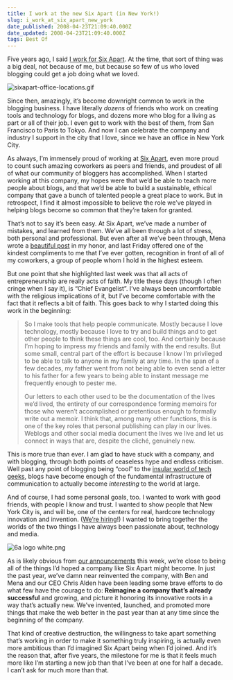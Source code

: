 ```yaml
---
title: I work at the new Six Apart (in New York!)
slug: i_work_at_six_apart_new_york
date_published: 2008-04-23T21:09:40.000Z
date_updated: 2008-04-23T21:09:40.000Z
tags: Best Of
---
```


Five years ago, I said [I work for Six Apart](http://www.dashes.com/anil/2003/04/i-work-for-six). At the time, that sort of thing was a big deal, not because of me, but because so few of us who loved blogging could get a job doing what we loved.

![sixapart-office-locations.gif](https://cdn.glitch.global/d45aff89-36ba-46db-8c7c-3da7c8a93931/sixapart-office-locations.gif?v=1674628841185)

Since then, amazingly, it’s become downright common to work in the blogging business. I have literally *dozens* of friends who work on creating tools and technology for blogs, and dozens more who blog for a living as part or all of their job. I even get to work with the best of them, from San Francisco to Paris to Tokyo. And now I can celebrate the company and industry I support in the city that I love, since we have an office in New York City.

As always, I’m immensely proud of working at [Six Apart](http://www.sixapart.com/), even more proud to count such amazing coworkers as peers and friends, and proudest of all of what our community of bloggers has accomplished. When I started working at this company, my hopes were that we’d be able to teach more people about blogs, and that we’d be able to build a sustainable, ethical company that gave a bunch of talented people a great place to work. But in retrospect, I find it almost impossible to believe the role we’ve played in helping blogs become so common that they’re taken for granted.

That’s not to say it’s been easy. At Six Apart, we’ve made a number of mistakes, and learned from them. We’ve all been through a lot of stress, both personal and professional. But even after all we’ve been through, Mena wrote a [beautiful post](https://web.archive.org/web/20080512121208/http://www.dollarshort.org/ds/2008/04/five-years-with.html) in my honor, and last Friday offered one of the kindest compliments to me that I’ve ever gotten, recognition in front of all of my coworkers, a group of people whom I hold in the highest esteem.

But one point that she highlighted last week was that all acts of entrepreneurship are really acts of faith. My title these days (though I often cringe when I say it), is “Chief Evangelist”. I’ve always been uncomfortable with the religious implications of it, but I’ve become comfortable with the fact that it reflects a bit of faith. This goes back to why I started doing this work in the beginning:

> So I make tools that help people communicate. Mostly because I love technology, mostly because I love to try and build things and to get other people to think these things are cool, too. And certainly because I’m hoping to impress my friends and family with the end results. But some small, central part of the effort is because I know I’m privileged to be able to talk to anyone in my family at any time. In the span of a few decades, my father went from not being able to even send a letter to his father for a few years to being able to instant message me frequently enough to pester me.
> 
> Our letters to each other used to be the documentation of the lives we’d lived, the entirety of our correspondence forming memoirs for those who weren’t accomplished or pretentious enough to formally write out a memoir. I think that, among many other functions, this is one of the key roles that personal publishing can play in our lives. Weblogs and other social media document the lives we live and let us connect in ways that are, despite the cliché, genuinely new.

This is more true than ever. I am glad to have stuck with a company, and with blogging, through both points of ceaseless hype and endless criticism. Well past any point of blogging being “cool” to the [insular world of tech geeks](http://valleywag.com/383176/six-apart-executive-fails-to-job+hop-follow-other-silicon-valley-rules), blogs have become enough of the fundamental infrastructure of communication to actually become *interesting* to the world at large.

And of course, I had some personal goals, too. I wanted to work with good friends, with people I know and trust. I wanted to show people that New York City is, and will be, one of the centers for real, hardcore technology innovation and invention. ([We’re hiring](https://web.archive.org/web/20080527084909/http://www.sixapart.com/about/jobs/)!) I wanted to bring together the worlds of the two things I have always been passionate about, technology and media.

![6a logo white.png](https://cdn.glitch.global/d45aff89-36ba-46db-8c7c-3da7c8a93931/6a%20logo%20white.png?v=1674629174358)

As is likely obvious from [our announcements](https://web.archive.org/web/20080424221135/http://www.sixapart.com/blog/2008/04/six-apart-services-media.html) this week, we’re close to being all of the things I’d hoped a company like Six Apart might become. In just the past year, we’ve damn near reinvented the company, with Ben and Mena and our CEO Chris Alden have been leading some brave efforts to do what few have the courage to do: **Reimagine a company that’s already successful** and growing, and picture it honoring its innovative roots in a way that’s actually new. We’ve invented, launched, and promoted more things that make the web better in the past year than at any time since the beginning of the company.

That kind of creative destruction, the willingness to take apart something that’s working in order to make it something truly inspiring, is actually even more ambitious than I’d imagined Six Apart being when I’d joined. And it’s the reason that, after five years, the milestone for me is that it feels much more like I’m starting a new job than that I’ve been at one for half a decade. I can’t ask for much more than that.
